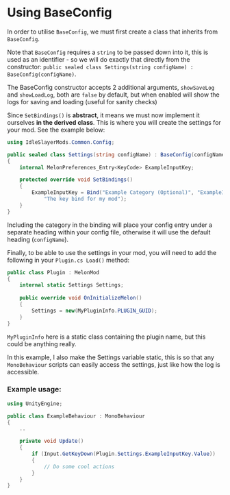 # Using BaseConfig

In order to utilise `BaseConfig`, we must first create a class that inherits from `BaseConfig`.

Note that `BaseConfig` requires a `string` to be passed down into it, this is used as an identifier - so we will do exactly that directly from the constructor:
`public sealed class Settings(string configName) : BaseConfig(configName)`.

The BaseConfig constructor accepts 2 additional arguments, `showSaveLog` and `showLoadLog`, both are `false` by default, but when enabled will show the logs for saving and loading (useful for sanity checks)

Since `SetBindings()` is **abstract**, it means we must now implement it ourselves **in the derived class**. This is where you will create the settings for your mod. See the example below:

```csharp
using IdleSlayerMods.Common.Config;

public sealed class Settings(string configName) : BaseConfig(configName, [optional] bool showSaveLog, [optional] bool showLoadLog)
{
    internal MelonPreferences_Entry<KeyCode> ExampleInputKey;

    protected override void SetBindings()
    {
        ExampleInputKey = Bind("Example Category (Optional)", "ExampleInputKey", KeyCode.B,
            "The key bind for my mod");
    }
}
```
Including the category in the binding will place your config entry under a separate heading within your config file, otherwise it will use the default heading (`configName`).

Finally, to be able to use the settings in your mod, you will need to add the following in your `Plugin.cs Load()` method:

```csharp
public class Plugin : MelonMod
{
    internal static Settings Settings;
    
    public override void OnInitializeMelon()
    {
        Settings = new(MyPluginInfo.PLUGIN_GUID);
    }
}
```
`MyPluginInfo` here is a static class containing the plugin name, but this could be anything really. 

In this example, I also make the Settings variable static, this is so that any `MonoBehaviour` scripts can easily access the settings, just like how the log is accessible.

### Example usage:

```csharp
using UnityEngine;

public class ExampleBehaviour : MonoBehaviour
{
    ..

    private void Update()
    {
        if (Input.GetKeyDown(Plugin.Settings.ExampleInputKey.Value))
        {
            // Do some cool actions
        }
    }
}
```